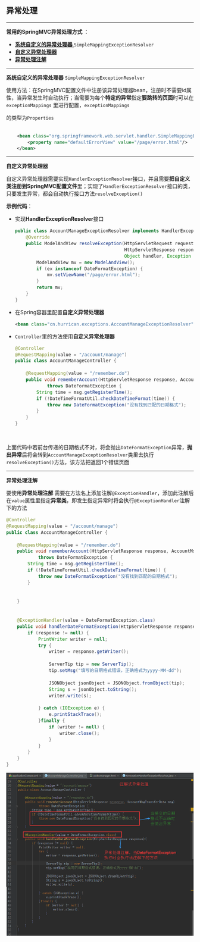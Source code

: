 ## 异常处理

---

**常用的SpringMVC异常处理方式** ：

+ <a href="#typical">**系统自定义的异常处理器** </a>`SimpleMappingExceptionResolver`
+ <a href="#custom">**自定义异常处理器**</a>
+ <a href="#exceptionAnnotation">**异常处理注解**</a>


----

<a name="typical">**系统自定义的异常处理器** </a>`SimpleMappingExceptionResolver`

使用方法：在SpringMVC配置文件中注册该异常处理器bean，注册时不需要id属性，当异常发生时自动执行；当需要为每个**特定的异常**指定**要跳转的页面**时可以在`exceptionMappings` 里进行配置，`exceptionMappings`

的类型为`Properties`

```xml

    <bean class="org.springframework.web.servlet.handler.SimpleMappingExceptionResolver">
        <property name="defaultErrorView" value="/page/error.html"/>
    </bean>

```



-----

<a name="custom">**自定义异常处理器**</a>

自定义异常处理器需要实现`HandlerExceptionResolver`接口，并且需要**把自定义类注册到SpringMVC配置文件**里；实现了`HandlerExceptionResolver`接口的类，只要发生异常，都会自动执行接口方法`resolveException()`



**示例代码**：

+ 实现**HandlerExceptionResolver**接口

  ```java
  public class AccountManageExceptionResolver implements HandlerExceptionResolver {
      @Override
      public ModelAndView resolveException(HttpServletRequest request,
                                           HttpServletResponse response,
                                           Object handler, Exception ex) {
          ModelAndView mv = new ModelAndView();
          if (ex instanceof DateFormatException) {
              mv.setViewName("/page/error.html");
          }
          return mv;
      }
  }
  ```

+ 在Spring容器里配置**自定义异常处理器**

  ```xml
  <bean class="cn.hurrican.exceptions.AccountManageExceptionResolver" />
  ```

+ `Controller`里的方法使用**自定义异常处理器**

  ```java
  @Controller
  @RequestMapping(value = "/account/manage")
  public class AccountManageController {

      @RequestMapping(value = "/remember.do")
      public void rememberAccount(HttpServletResponse response, AccountMsgTransferData msg)
              throws DateFormatException {
          String time = msg.getRegisterTime();
          if (!DateTimeFormatUtil.checkDateTimeFormat(time)) {
              throw new DateFormatException("没有找到匹配的日期格式");
          }
      }
  }
  ```

  ​




上面代码中若前台传递的日期格式不对，将会抛出`DateFormatException`异常，**抛出异常**后将会转到`AccountManageExceptionResolver`类里去执行`resolveException()`方法，该方法把返回1个错误页面



---

<a name="exceptionAnnotation">**异常处理注解**</a>

要使用**异常处理注解** 需要在方法名上添加注解`@ExceptionHandler`，添加此注解后在`value`属性里指定**异常类**，即发生指定异常时将会执行`@ExceptionHandler`注解下的方法

```java
@Controller
@RequestMapping(value = "/account/manage")
public class AccountManageController {

    @RequestMapping(value = "/remember.do")
    public void rememberAccount(HttpServletResponse response, AccountMsgTransferData msg)
            throws DateFormatException {
        String time = msg.getRegisterTime();
        if (!DateTimeFormatUtil.checkDateTimeFormat(time)) {
            throw new DateFormatException("没有找到匹配的日期格式");
        }


    }


    @ExceptionHandler(value = DateFormatException.class)
    public void handlerDateFormatException(HttpServletResponse response){
        if (response != null) {
            PrintWriter writer = null;
            try {
                writer = response.getWriter();

                ServerTip tip = new ServerTip();
                tip.setMsg("填写的日期格式错误，正确格式为yyyy-MM-dd");

                JSONObject jsonObject = JSONObject.fromObject(tip);
                String s = jsonObject.toString();
                writer.write(s);

            } catch (IOException e) {
                e.printStackTrace();
            }finally {
                if (writer != null) {
                    writer.close();
                }
            }
        }
    }
}
```



![](https://github.com/HurricanGod/Home/blob/master/spring-mvc/img/exceptionHandler.png)
